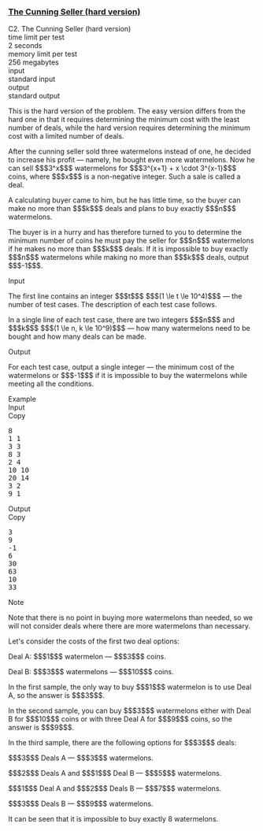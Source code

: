 <h3><a href="https://codeforces.com/contest/2132/problem/C2" target="_blank" rel="noopener noreferrer">The Cunning Seller (hard version)</a></h3>

<div class="header"><div class="title">C2. The Cunning Seller (hard version)</div><div class="time-limit"><div class="property-title">time limit per test</div>2 seconds</div><div class="memory-limit"><div class="property-title">memory limit per test</div>256 megabytes</div><div class="input-file input-standard"><div class="property-title">input</div>standard input</div><div class="output-file output-standard"><div class="property-title">output</div>standard output</div></div><div><p><span class="tex-font-style-it">This is the hard version of the problem. The easy version differs from the hard one in that it requires determining the minimum cost with the least number of deals, while the hard version requires determining the minimum cost with a limited number of deals.</span></p><p>After the cunning seller sold three watermelons instead of one, he decided to increase his profit — namely, he bought even more watermelons. Now he can sell $$$3^x$$$ watermelons for $$$3^{x+1} + x \cdot 3^{x-1}$$$ coins, where $$$x$$$ is a non-negative integer. Such a sale is called a deal.</p><p>A calculating buyer came to him, but he has little time, so the buyer can make no more than $$$k$$$ deals and plans to buy exactly $$$n$$$ watermelons.</p><p>The buyer is in a hurry and has therefore turned to you to determine the minimum number of coins he must pay the seller for $$$n$$$ watermelons if he makes no more than $$$k$$$ deals. If it is impossible to buy exactly $$$n$$$ watermelons while making no more than $$$k$$$ deals, output $$$-1$$$.</p></div><div class="input-specification"><div class="section-title">Input</div><p>The first line contains an integer $$$t$$$ $$$(1 \le t \le 10^4)$$$ — the number of test cases. The description of each test case follows.</p><p>In a single line of each test case, there are two integers $$$n$$$ and $$$k$$$ $$$(1 \le n, k \le 10^9)$$$ — how many watermelons need to be bought and how many deals can be made.</p></div><div class="output-specification"><div class="section-title">Output</div><p>For each test case, output a single integer — the minimum cost of the watermelons or $$$-1$$$ if it is impossible to buy the watermelons while meeting all the conditions.</p></div><div class="sample-tests"><div class="section-title">Example</div><div class="sample-test"><div class="input"><div class="title">Input<div title="Copy" data-clipboard-target="#id005413630570429248" id="id009770430483659842" class="input-output-copier">Copy</div></div><pre id="id005413630570429248"><div class="test-example-line test-example-line-even test-example-line-0">8</div><div class="test-example-line test-example-line-odd test-example-line-1">1 1</div><div class="test-example-line test-example-line-even test-example-line-2">3 3</div><div class="test-example-line test-example-line-odd test-example-line-3">8 3</div><div class="test-example-line test-example-line-even test-example-line-4">2 4</div><div class="test-example-line test-example-line-odd test-example-line-5">10 10</div><div class="test-example-line test-example-line-even test-example-line-6">20 14</div><div class="test-example-line test-example-line-odd test-example-line-7">3 2</div><div class="test-example-line test-example-line-even test-example-line-8">9 1</div></pre></div><div class="output"><div class="title">Output<div title="Copy" data-clipboard-target="#id006365293052405677" id="id006720887370807298" class="input-output-copier">Copy</div></div><pre id="id006365293052405677">3
9
-1
6
30
63
10
33
</pre></div></div></div><div class="note"><div class="section-title">Note</div><p>Note that there is no point in buying more watermelons than needed, so we will not consider deals where there are more watermelons than necessary.</p><p>Let's consider the costs of the first two deal options:</p><p>Deal A: $$$1$$$ watermelon — $$$3$$$ coins.</p><p>Deal B: $$$3$$$ watermelons — $$$10$$$ coins.</p><p>In the first sample, the only way to buy $$$1$$$ watermelon is to use Deal A, so the answer is $$$3$$$.</p><p>In the second sample, you can buy $$$3$$$ watermelons either with Deal B for $$$10$$$ coins or with three Deal A for $$$9$$$ coins, so the answer is $$$9$$$.</p><p>In the third sample, there are the following options for $$$3$$$ deals:</p><p>$$$3$$$ Deals A — $$$3$$$ watermelons.</p><p>$$$2$$$ Deals A and $$$1$$$ Deal B — $$$5$$$ watermelons.</p><p>$$$1$$$ Deal A and $$$2$$$ Deals B — $$$7$$$ watermelons.</p><p>$$$3$$$ Deals B — $$$9$$$ watermelons.</p><p>It can be seen that it is impossible to buy <span class="tex-font-style-bf">exactly</span> 8 watermelons.</p></div>